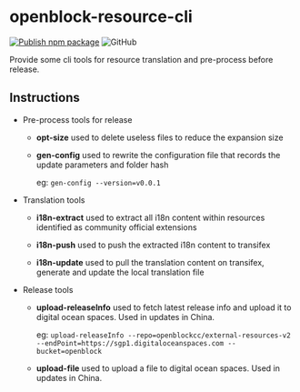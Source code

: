 # openblock-resource-cli

[![Publish npm package](https://github.com/openblockcc/openblock-resource-cli/actions/workflows/publish.yml/badge.svg)](https://github.com/openblockcc/openblock-resource-cli/actions/workflows/publish.yml)
![GitHub](https://img.shields.io/github/license/openblockcc/openblock-resource-cli)

Provide some cli tools for resource translation and pre-process before release.

## Instructions

- Pre-process tools for release

  - **opt-size** used to delete useless files to reduce the expansion size

  - **gen-config** used to rewrite the configuration file that records the update parameters and folder hash

      eg: `gen-config --version=v0.0.1`

- Translation tools

  - **i18n-extract** used to extract all i18n content within resources identified as community official extensions

  - **i18n-push** used to push the extracted i18n content to transifex

  - **i18n-update** used to pull the translation content on transifex, generate and update the local translation file

- Release tools

  - **upload-releaseInfo** used to fetch latest release info and upload it to digital ocean spaces. Used in updates in China.

    eg: `upload-releaseInfo --repo=openblockcc/external-resources-v2 --endPoint=https://sgp1.digitaloceanspaces.com --bucket=openblock`

  - **upload-file** used to upload a file to digital ocean spaces. Used in updates in China.
